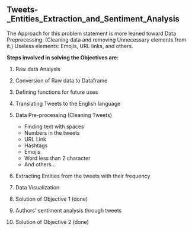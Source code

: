 ## Tweets-_Entities_Extraction_and_Sentiment_Analysis

The Approach for this problem statement is more leaned toward Data Preprocessing. (Cleaning data and removing Unnecessary elements from it.) Useless elements: Emojis, URL links, and others.

**Steps involved in solving the Objectives are:**

1. Raw data Analysis
2. Conversion of Raw data to Dataframe
3. Defining functions for future uses
4. Translating Tweets to the English language
5. Data Pre-processing (Cleaning Tweets)
    * Finding text with spaces
    * Numbers in the tweets
    * URL Link
    * Hashtags
    * Emojis
    * Word less than 2 character
    * And others...

6. Extracting Entities from the tweets with their frequency
7. Data Visualization
8. Solution of Objective 1 (done)
9. Authors' sentiment analysis through tweets
10. Solution of Objective 2 (done)
